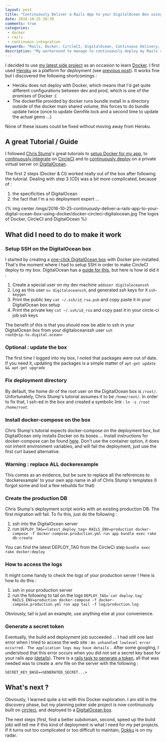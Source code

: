 ```yaml
---
layout: post
title: "Continuously Deliver a Rails App to your DigitalOcean Box using Docker"
date: 2016-10-25 20:39
comments: true
categories:
 - docker
 - rails
 - continuous-integration
keywords: "Rails, Docker, CircleCI, DigitalOcean, Continuous Delivery, Continuous Integration, SSH"
description: "My workaround to manage to continuously deploy my Rails app to a DigitalOcean server using docker and CircleCI"
---
```

I decided to use [my latest side project](https://github.com/philou/planning-poker) as an occasion to learn [Docker](https://www.docker.com/). I first used [Heroku](https://www.heroku.com/) as a platform for deployment (see [previous post](/how-to-boot-a-new-rails-project-with-docker-and-heroku/)). It works fine but I discovered the following shortcomings :

* Heroku does not deploy with Docker, which means that I'd get quite different configurations between dev and prod, which is one of the promises of Docker :(
* The dockerfile provided by docker runs bundle install in a directory outside of the docker main shared volume, this forces to do bundle update twice (once to update Gemfile.lock and a second time to update the actual gems ...)

None of these issues could be fixed without moving away from Heroku.

## A great Tutorial / Guide

I followed [Chris Stump](http://chrisstump.online/)'s great tutorials to [setup Docker for my app](http://chrisstump.online/2016/02/20/docker-existing-rails-application/), to [continuously integrate](http://chrisstump.online/2016/03/03/continuous-integration-docker-rails/) on [CircleCI](https://circleci.com/) and to [continuously deploy](http://chrisstump.online/2016/03/17/continuous-deployment-docker-rails/) on a private virtual server on [DigitalOcean](https://www.digitalocean.com/).

The first 2 steps (Docker & CI) worked really out of the box after following the tutorial. Dealing with step 3 (CD) was a bit more complicated, because of :

1. the specificities of DigitalOcean
2. the fact that I'm a no deployment expert ...

{% img center /imgs/2016-10-25-continuously-deliver-a-rails-app-to-your-digital-ocean-box-using-docker/docker-circleci-digitalocean.jpg The logos of Docker, CircleCI and DigitalOcean %}

## What did I need to do to make it work

### Setup SSH on the DigitalOcean box

I started by creating a [one-click DigitalOcean box](https://cloud.digitalocean.com/droplets/new?size=2gb&region=nyc3&appId=20423249&type=applications) with Docker pre-installed. That's the moment where I had to setup SSH in order to make CircleCI deploy to my box. DigitalOcean has a [guide for this](https://www.digitalocean.com/community/tutorials/how-to-use-ssh-keys-with-digitalocean-droplets), but here is how id did it :

1. Create a special user on my dev machine ```adduser digitaloceanssh```
2. Log as this user ```su digitaloceanssh```, and generated ssh keys for it ```ssh-keygen```
3. Print the public key ```cat ~/.ssh/id_rsa.pub``` and copy paste it in your DigitalOcean box setup
4. Print the private key ```cat ~/.ssh/id_rsa``` and copy past it in your circle-ci job ssh keys

The benefit of this is that you should now be able to ssh in your DigitalOcean box from your digitaloceanssh user ```ssh root@<ip.to.digital.ocean>```

### Optional : update the box

The first time I logged into my box, I noted that packages were out of date. If you need it, updating the packages is a simple matter of ```apt-get update && apt-get upgrade```

### Fix deployment directory

By default, the home dir of the root user on the DigitalOcean box is ```/root/```. Unfortunately, Chris Stump's tutorial assumes it to be ```/home/root/```. In order to fix that, I ssh-ed in the box and created a symbolic link : ```ln -s /root /home/root```.

### Install docker-compose on the box

Chris Stump's tutorial expects docker-compose on the deployment box, but DigitalOcean only installs Docker on its boxes ... Install instructions for docker-compose can be found [here](https://docs.docker.com/compose/install/). Don't use the container option, it does not inherit environment variables, and will fail the deployment, just use the first curl based alternative.

### Warning : replace ALL dockerexample

This comes as an evidence, but be sure to replace all the references to 'dockerexample' to your own app name in all of Chris Stump's templates (I forgot some and lost a few rebuilds for that)

### Create the production DB

Chris Stump's deployment script works with an existing production DB. The first migration will fail. To fix this, just do the following :

1. ssh into the DigitalOcean server
2. run ```DEPLOY_TAG=<latest_deploy_tag> RAILS_ENV=production docker-compose -f docker-compose.production.yml run app bundle exec rake db:create```

You can find the latest DEPLOY_TAG from the CircleCi step ```bundle exec rake docker:deploy```

### How to access the logs

It might come handy to check the logs of your production server ! Here is how to do this :

1. ssh in your production server
2. run the following to tail on the logs ```DEPLOY_TAG=`cat deploy.tag` RAILS_ENV=production docker-compose -f docker-compose.production.yml run app tail -f log/production.log```

Obviously, tail is just an example, use anything else at your convenience.

### Generate a secret token

Eventually, the build and deployment job succeeded ... I had still one last error when I tried to access the web site : ```An unhandled lowlevel error occurred. The application logs may have details.```. After some googling, I understood that this error occurs when you did not set a secret key base for your rails app ([details](http://stackoverflow.com/questions/37112804/an-unhandled-lowlevel-error-occurred-the-application-logs-may-have-details)). There is a [rails task to generate a token](http://www.jamesbadger.ca/2012/12/18/generate-new-secret-token/), all that was needed was to create a .env file on the server with the following :

```SECRET_KEY_BASE=<GENERATED_SECRET...>```

## What's next ?

Obviously, I learned quite a lot with this Docker exploration. I am still in the discovery phase, but my planning poker side project is now continuously built on [circleci](https://circleci.com/gh/philou/planning-poker), and deployed to a [DigitalOcean box](http://104.131.47.10/).

The next steps (first, find a better subdomain, second, speed up the build job) will tell me if this kind of deployment is what I need for my pet projects. If it turns out too complicated or too difficult to maintain, [Dokku](http://dokku.viewdocs.io/dokku/) is on my radar.
